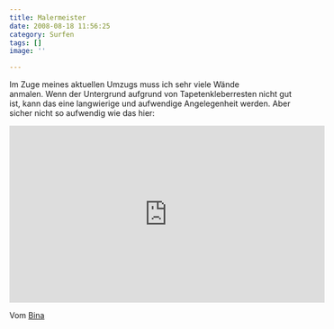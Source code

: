 ```yaml
---
title: Malermeister
date: 2008-08-18 11:56:25
category: Surfen
tags: []
image: ''

---
```


Im Zuge meines aktuellen Umzugs muss ich sehr viele Wände anmalen. Wenn der Untergrund aufgrund von Tapetenkleberresten nicht gut ist, kann das eine langwierige und aufwendige Angelegenheit werden. Aber sicher nicht so aufwendig wie das hier:  
<iframe width="560" height="315" src="https://www.youtube.com/embed/uuGaqLT-gO4" title="YouTube video player" frameborder="0" allow="accelerometer; autoplay; clipboard-write; encrypted-media; gyroscope; picture-in-picture" allowfullscreen></iframe>
  
Vom [Bina](http://www.myspace.com/baimbina)
